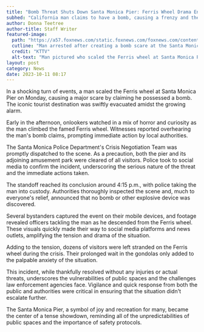 ```yaml
---
title: "Bomb Threat Shuts Down Santa Monica Pier: Ferris Wheel Drama Ends Peacefully"
subhed: "California man claims to have a bomb, causing a frenzy and the evacuation of the iconic Santa Monica Pier."
author: Donna Teetree
author-title: Staff Writer
featured-image: 
  path: "https://a57.foxnews.com/static.foxnews.com/foxnews.com/content/uploads/2023/10/720/405/CA-wheel.png?ve=1&tl=1"
  cutline: "Man arrested after creating a bomb scare at the Santa Monica Pier Ferris Wheel."
  credit: "KTTV"
  alt-text: "Man pictured who scaled the Ferris wheel at Santa Monica Pier."
layout: post
category: News
date: 2023-10-11 08:17
---
```


In a shocking turn of events, a man scaled the Ferris wheel at Santa Monica Pier on Monday, causing a major scare by claiming he possessed a bomb. The iconic tourist destination was swiftly evacuated amidst the growing alarm.

Early in the afternoon, onlookers watched in a mix of horror and curiosity as the man climbed the famed Ferris wheel. Witnesses reported overhearing the man's bomb claims, prompting immediate action by local authorities.

The Santa Monica Police Department's Crisis Negotiation Team was promptly dispatched to the scene. As a precaution, both the pier and its adjoining amusement park were cleared of all visitors. Police took to social media to confirm the incident, underscoring the serious nature of the threat and the immediate actions taken.

The standoff reached its conclusion around 4:15 p.m., with police taking the man into custody. Authorities thoroughly inspected the scene and, much to everyone's relief, announced that no bomb or other explosive device was discovered.

Several bystanders captured the event on their mobile devices, and footage revealed officers tackling the man as he descended from the Ferris wheel. These visuals quickly made their way to social media platforms and news outlets, amplifying the tension and drama of the situation.

Adding to the tension, dozens of visitors were left stranded on the Ferris wheel during the crisis. Their prolonged wait in the gondolas only added to the palpable anxiety of the situation.

This incident, while thankfully resolved without any injuries or actual threats, underscores the vulnerabilities of public spaces and the challenges law enforcement agencies face. Vigilance and quick response from both the public and authorities were critical in ensuring that the situation didn't escalate further.

The Santa Monica Pier, a symbol of joy and recreation for many, became the center of a tense showdown, reminding all of the unpredictabilities of public spaces and the importance of safety protocols.
